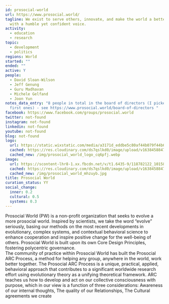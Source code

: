 ```yaml
---
id: prosocial-world
url: https://www.prosocial.world/
tagline: We exist to serve others, innovate, and make the world a better place,
  with a humble yet confident voice.
activity:
  - education
  - research
topic:
  - development
  - politics
regions: World
started: ""
ended: ""
active: Y
people:
  - David Sloan-Wilson
  - Jeff Genung
  - Guru Madhavan
  - Michele Gelfand
  - Joon Yun
notes_data_entry: "8 people in total in the board of directors (I picked the 3
  first ones) - see https://www.prosocial.world/board-of-directors "
facebook: https://www.facebook.com/groups/prosocial.world
twitter: not-found
instagram: not-found
linkedin: not-found
youtube: not-found
blog: not-found
logo:
  url: https://static.wixstatic.com/media/a3171d_eddbe5c80af44b079f44b683209c7f6e~mv2.png/v1/fill/w_220,h_79,al_c,q_85,usm_0.66_1.00_0.01/Artboard%201.webp
  cached: https://res.cloudinary.com/ds7qslkd0/image/upload/v1638458847/Ecosystem%20Mapping/prosocial_world_logo_cq6pfj.webp
  cached_new: /img/prosocial_world_logo_cq6pfj.webp
image:
  url: https://scontent-lhr8-1.xx.fbcdn.net/v/t1.6435-9/118782122_10158607930360688_5076515322079784643_n.jpg?_nc_cat=107&ccb=1-5&_nc_sid=8631f5&_nc_ohc=h3TubgacH7MAX_E_tFr&_nc_ht=scontent-lhr8-1.xx&oh=28721ca2f86d4830d64df87e28a07594&oe=61CE640C
  cached: https://res.cloudinary.com/ds7qslkd0/image/upload/v1638458847/Ecosystem%20Mapping/prosocial_world_mhzuyb.jpg
  cached_new: /img/prosocial_world_mhzuyb.jpg
title: Prosocial World
curation_status: YY
social_change:
  inner: 0.2
  cultural: 0.5
  systems: 0.3
---
```


Prosocial World (PW) is a non-profit organization that seeks to evolve a more prosocial world. Inspired by scientists, we take the word “evolve” seriously, basing our methods on the most recent developments in evolutionary, complex systems, and contextual behavioral science to enhance cooperation and inspire positive change for the well-being of others. Prosocial World is built upon its own Core Design Principles, fostering polycentric governance.  
The community of practice within Prosocial World has built the Prosocial ARC Process, a method for helping any group, anywhere in the world, work better together. The Prosocial ARC Process is a unique, practical, applied, behavioral approach that contributes to a significant worldwide research effort using evolutionary theory as a unifying theoretical framework. ARC teaches us how to develop and act on our collective consciousness with purpose, which in our view is a function of three considerations: Awareness of our internal thoughts, The quality of our Relationships, The Cultural agreements we create

